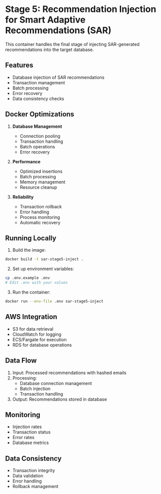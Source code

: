 # Stage 5: Recommendation Injection for Smart Adaptive Recommendations (SAR)

This container handles the final stage of injecting SAR-generated recommendations into the target database.

## Features

- Database injection of SAR recommendations
- Transaction management
- Batch processing
- Error recovery
- Data consistency checks

## Docker Optimizations

1. **Database Management**
   - Connection pooling
   - Transaction handling
   - Batch operations
   - Error recovery

2. **Performance**
   - Optimized insertions
   - Batch processing
   - Memory management
   - Resource cleanup

3. **Reliability**
   - Transaction rollback
   - Error handling
   - Process monitoring
   - Automatic recovery

## Running Locally

1. Build the image:
```bash
docker build -t sar-stage5-inject .
```

2. Set up environment variables:
```bash
cp .env.example .env
# Edit .env with your values
```

3. Run the container:
```bash
docker run --env-file .env sar-stage5-inject
```

## AWS Integration

- S3 for data retrieval
- CloudWatch for logging
- ECS/Fargate for execution
- RDS for database operations

## Data Flow

1. Input: Processed recommendations with hashed emails
2. Processing:
   - Database connection management
   - Batch injection
   - Transaction handling
3. Output: Recommendations stored in database

## Monitoring

- Injection rates
- Transaction status
- Error rates
- Database metrics

## Data Consistency

- Transaction integrity
- Data validation
- Error handling
- Rollback management
